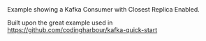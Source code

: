 ## 

Example showing a Kafka Consumer with Closest Replica Enabled.

Built upon the great example used in https://github.com/codingharbour/kafka-quick-start
